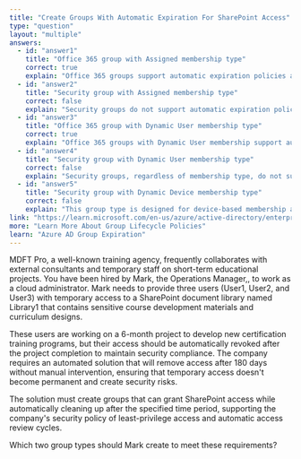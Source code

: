 ```yaml
---
title: "Create Groups With Automatic Expiration For SharePoint Access"
type: "question"
layout: "multiple"
answers:
  - id: "answer1"
    title: "Office 365 group with Assigned membership type"
    correct: true
    explain: "Office 365 groups support automatic expiration policies and can be configured to expire after 180 days. The Assigned membership type allows manual addition of specific users like User1, User2, and User3 to access Library1."
  - id: "answer2"
    title: "Security group with Assigned membership type"
    correct: false
    explain: "Security groups do not support automatic expiration policies. They are designed for long-term access control and cannot be configured to automatically delete after a specified period like 180 days."
  - id: "answer3"
    title: "Office 365 group with Dynamic User membership type"
    correct: true
    explain: "Office 365 groups with Dynamic User membership support automatic expiration policies. This type can automatically manage membership based on user attributes while still supporting the 180-day automatic deletion requirement."
  - id: "answer4"
    title: "Security group with Dynamic User membership type"
    correct: false
    explain: "Security groups, regardless of membership type, do not support automatic expiration policies. The dynamic membership feature doesn't add automatic group deletion capabilities to Security groups."
  - id: "answer5"
    title: "Security group with Dynamic Device membership type"
    correct: false
    explain: "This group type is designed for device-based membership and doesn't support automatic expiration. Additionally, it's not appropriate for granting user access to SharePoint document libraries."
link: "https://learn.microsoft.com/en-us/azure/active-directory/enterprise-users/groups-lifecycle"
more: "Learn More About Group Lifecycle Policies"
learn: "Azure AD Group Expiration"
---
```


MDFT Pro, a well-known training agency, frequently collaborates with external consultants and temporary staff on short-term educational projects. You have been hired by Mark, the Operations Manager,, to work as a cloud administrator. Mark needs to provide three users (User1, User2, and User3) with temporary access to a SharePoint document library named Library1 that contains sensitive course development materials and curriculum designs. 

These users are working on a 6-month project to develop new certification training programs, but their access should be automatically revoked after the project completion to maintain security compliance. The company requires an automated solution that will remove access after 180 days without manual intervention, ensuring that temporary access doesn't become permanent and create security risks.

The solution must create groups that can grant SharePoint access while automatically cleaning up after the specified time period, supporting the company's security policy of least-privilege access and automatic access review cycles.

Which two group types should Mark create to meet these requirements?
